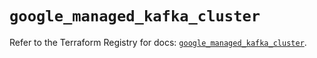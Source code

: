 # `google_managed_kafka_cluster`

Refer to the Terraform Registry for docs: [`google_managed_kafka_cluster`](https://registry.terraform.io/providers/hashicorp/google-beta/6.9.0/docs/resources/google_managed_kafka_cluster).
